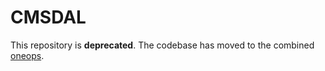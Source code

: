 # CMSDAL

This repository is __deprecated__. The codebase has moved to the combined [oneops](https://github.com/oneops/oneops).
